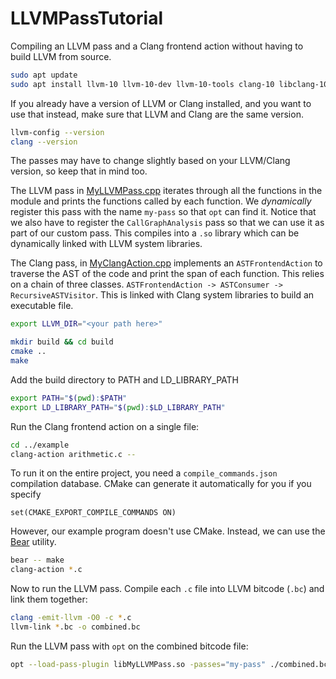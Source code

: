 # LLVMPassTutorial
Compiling an LLVM pass and a Clang frontend action without having to build LLVM from source.

```sh
sudo apt update
sudo apt install llvm-10 llvm-10-dev llvm-10-tools clang-10 libclang-10-dev
```
If you already have a version of LLVM or Clang installed, and you want to use that instead, make sure that LLVM and Clang are the same version.
```sh
llvm-config --version
clang --version
```
The passes may have to change slightly based on your LLVM/Clang version, so keep that in mind too.

The LLVM pass in [MyLLVMPass.cpp](MyLLVMPass.cpp) iterates through all the functions in the module and prints the functions called by each function. We *dynamically* register this pass with the name `my-pass` so that `opt` can find it. Notice that we also have to register the `CallGraphAnalysis` pass so that we can use it as part of our custom pass. This compiles into a `.so` library which can be dynamically linked with LLVM system libraries.

The Clang pass, in [MyClangAction.cpp](MyClangAction.cpp) implements an `ASTFrontendAction` to traverse the AST of the code and print the span of each function. This relies on a chain of three classes. `ASTFrontendAction -> ASTConsumer -> RecursiveASTVisitor`. This is linked with Clang system libraries to build an executable file.

```sh
export LLVM_DIR="<your path here>"
```

```sh
mkdir build && cd build
cmake ..
make
```

Add the build directory to PATH and LD_LIBRARY_PATH
```sh
export PATH="$(pwd):$PATH"
export LD_LIBRARY_PATH="$(pwd):$LD_LIBRARY_PATH"
```

Run the Clang frontend action on a single file:
```sh
cd ../example
clang-action arithmetic.c --
```

To run it on the entire project, you need a `compile_commands.json` compilation database. CMake can generate it automatically for you if you specify
```
set(CMAKE_EXPORT_COMPILE_COMMANDS ON)
```
However, our example program doesn't use CMake. Instead, we can use the [Bear](https://github.com/rizsotto/Bear) utility.
```sh
bear -- make
clang-action *.c
```

Now to run the LLVM pass. Compile each `.c` file into LLVM bitcode (`.bc`) and link them together:
```sh
clang -emit-llvm -O0 -c *.c
llvm-link *.bc -o combined.bc
```

Run the LLVM pass with `opt` on the combined bitcode file:
```sh
opt --load-pass-plugin libMyLLVMPass.so -passes="my-pass" ./combined.bc -o optimized.bc
```
